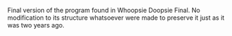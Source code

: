 Final version of the program found in Whoopsie Doopsie Final. No modification to its structure whatsoever were made to preserve it just as it was two years ago.